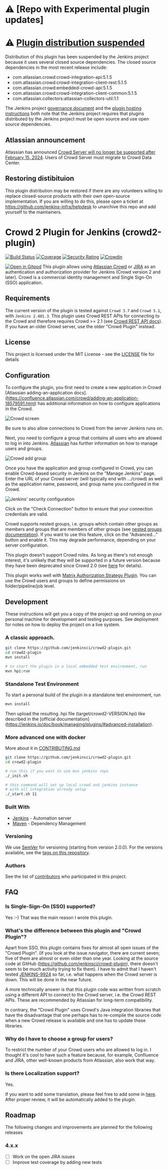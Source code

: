 # ⚠️ [Repo with Experimental plugin updates]

# ⚠️ [Plugin distribution suspended](https://github.com/jenkins-infra/helpdesk/issues/3854)

Distribution of this plugin has been suspended by the Jenkins project because it uses several closed source dependencies.
The closed source dependencies in the most recent release include:

* com.atlassian.crowd:crowd-integration-api:5.1.5
* com.atlassian.crowd:crowd-integration-client-rest:5.1.5
* com.atlassian.crowd:embedded-crowd-api:5.1.5
* com.atlassian.crowd:crowd-integration-client-common:5.1.5
* com.atlassian.collectors:atlassian-collectors-util:1.1

The Jenkins project [governance document](https://www.jenkins.io/project/governance/#license) and the [plugin hosting instructions](https://www.jenkins.io/doc/developer/publishing/preparation/#license) both note that the Jenkins project requires that plugins distributed by the Jenkins project must be open source and use open source dependencies.

## Atlassian announcement

Atlassian has announced [Crowd Server will no longer be supported after February 15, 2024](https://www.atlassian.com/licensing/crowd#crowd-data-center).
Users of Crowd Server must migrate to Crowd Data Center.

## Restoring distibituion

This plugin distribution may be restored if there are any volunteers willing to replace closed-source products with their own open-source implementation.
If you are willing to do this, please open a ticket at https://github.com/jenkins-infra/helpdesk to unarchive this repo and add yourself to the maintainers.

# Crowd 2 Plugin for Jenkins (crowd2-plugin)

[![Build Status](https://ci.jenkins.io/buildStatus/icon?job=Plugins/crowd2-plugin/master)](https://ci.jenkins.io/job/Plugins/job/crowd2-plugin/job/master/)
[![Coverage](https://sonarcloud.io/api/project_badges/measure?project=jenkins-crowd2-plugin&metric=coverage)](https://sonarcloud.io/dashboard?id=jenkins-crowd2-plugin)
[![Security Rating](https://sonarcloud.io/api/project_badges/measure?project=jenkins-crowd2-plugin&metric=security_rating)](https://sonarcloud.io/dashboard?id=jenkins-crowd2-plugin)
[![Crowdin](https://badges.crowdin.net/e/5bc518646218c4dbffd033e19f64e1ad/localized.svg)](https://jenkins.crowdin.com/crowd2-plugin)

[![Open in Gitpod](https://gitpod.io/button/open-in-gitpod.svg)](https://gitpod.io/#https://github.com/jenkinsci/crowd2-plugin)
This plugin allows using [Atlassian Crowd](https://www.atlassian.com/software/crowd) or [JIRA](https://www.atlassian.com/software/jira) as an authentication and authorization provider for Jenkins (Crowd version 2 and later). Crowd is a commercial identity management and Single Sign-On (SSO) application.

## Requirements

The current version of the plugin is tested against `Crowd 3.7` and `Crowd 5.1`, with `Jenkins 2.401.3`. 
This plugin uses Crowd REST APIs for connecting to the Crowd and therefore requires Crowd \>= 2.1 (see [Crowd REST API docs](http://developer.atlassian.com/display/CROWDDEV/Crowd+REST+APIs)).
If you have an older Crowd server, use the older "Crowd Plugin" instead.

## License

This project is licensed under the MIT License - see the [LICENSE](LICENSE) file for details

## Configuration

To configure the plugin, you first need to create a new application in
Crowd [Atlassian adding-an-application docs].(https://confluence.atlassian.com/crowd/adding-an-application-18579591.html)
has additional information on how to configure applications in the Crowd.

![Crowd screen](docs/images/image_crowd_screen.png)

Be sure to also allow connections to Crowd from the server Jenkins runs
on.

Next, you need to configure a group that contains all users who are
allowed to log in into Jenkins. [Atlassian](https://confluence.atlassian.com/crowd/managing-users-and-groups-193223.html)
has further information on how to manage users and groups.

![Crowd add group](docs/images/image_crowd_add_group.png)

Once you have the application and group configured in Crowd, you can
enable Crowd-based security in Jenkins on the "Manage Jenkins" page.
Enter the URL of your Crowd server (will typically end with …/crowd) as well as the application name, password, and group name you configured in the Crowd.

![Jenkins' security configuration](docs/images/jenkins_crowd.png)

Click on the "Check Connection" button to ensure that your connection
credentials are valid.

Crowd supports nested groups, i.e. groups which contain other groups as
members and groups that are members of other groups (see [nested groups documentation](http://confluence.atlassian.com/display/CROWD/Nested+Groups+in+Crowd)). If you want to use this feature, click on the "Advanced…" button and enable it. This may degrade performance, depending on your server configuration.

This plugin doesn't support Crowd roles. As long as there's not enough interest, it's unlikely that they will be supported in a future version because they have been deprecated since Crowd 2.0 (see [here](http://confluence.atlassian.com/display/CROWD/Crowd+2.0+Upgrade+Notes) for details).


This plugin works well with [Matrix Authorization Strategy Plugin](https://plugins.jenkins.io/matrix-auth). You can use the Crowd users and groups to define permissions on folder/pipeline/job level.

## Development

These instructions will get you a copy of the project up and running on your personal machine for development and testing purposes. See deployment for notes on how to deploy the project on a live system.

### A classic approach.

``` sh
git clone https://github.com/jenkinsci/crowd2-plugin.git
cd crowd2-plugin
mvn install

# to start the plugin in a local embedded test environment, run
mvn hpi:run
```

### Standalone Test Environment

To start a personal build of the plugin in a standalone test environment, run

``` sh
mvn install
```

Then upload the resulting .hpi file (target/crowd2-VERSION.hpi) like described in the [official documentation] (https://jenkins.io/doc/book/managing/plugins/#advanced-installation).

### More advanced one with docker

More about it in [CONTRIBUTING.md](CONTRIBUTING.md)
``` sh
git clone https://github.com/jenkinsci/crowd2-plugin.git
cd crowd2-plugin

# run this if you want to use mvn jenkins repo
./_init.sh

# this command will set up local crowd and jenkins instance
# with all integration already setup
./_start.sh 11
```

### Built With

* [Jenkins](https://jenkins.io/) - Automation server
* [Maven](https://maven.apache.org/) - Dependency Management

### Versioning

We use [SemVer](http://semver.org/) for versioning (starting from version 2.0.0). For the versions available, see the [tags on this repository](https://github.com/pingunaut/crowd2-plugin/tags).

### Authors

See the list of [contributors](https://github.com/jenkinsci/crowd2-plugin/contributors) who participated in this project.


## FAQ

### Is Single-Sign-On (SSO) supported?

Yes :-) That was the main reason I wrote this plugin.

### What's the difference between this plugin and "Crowd Plugin"?

Apart from SSO, this plugin contains fixes for almost all open issues of the "Crowd Plugin". (If you look at the issue navigator, there are current seven; five of them are almost or even older than one year. Looking at the source code at GitHub (<https://github.com/jenkinsci/crowd-plugin>), there doesn't seem to be much activity trying to fix them). I have to admit that I haven't tested [JENKINS-9924](https://issues.jenkins-ci.org/browse/JENKINS-9924) so far, i.e. what happens when the Crowd server is down. This will be done in the near future.

A more technically answer is that this plugin code was written from scratch using a different API to connect to the Crowd server, i.e. the Crowd REST APIs. These are recommended by Atlassian for long-term compatibility.

In contrary, the "Crowd Plugin" uses Crowd's Java integration libraries that have the disadvantage that one perhaps has to re-compile the source code when a new Crowd release is available and one has to update these libraries.

### Why do I have to choose a group for users?

To restrict the number of your Crowd users who are allowed to log in. I
thought it's cool to have such a feature because, for example, Confluence
and JIRA, other well-known products from Atlassian, also work that way.

### Is there Localization support?

Yes.

If you want to add some translation, please feel free to add some in [here](https://crowdin.jenkins.io/crowd2-plugin).
After proper review, it will be automatically added to the plugin.

## Roadmap

The following changes and improvements are planned for the following releases

### 4.x.x

* [ ] Work on the open JIRA issues
* [ ] Improve test coverage by adding new tests

